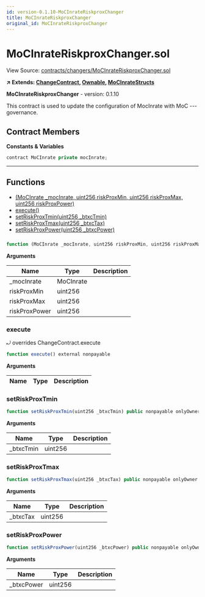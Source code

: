 ```yaml
---
id: version-0.1.10-MoCInrateRiskproxChanger
title: MoCInrateRiskproxChanger
original_id: MoCInrateRiskproxChanger
---
```


# MoCInrateRiskproxChanger.sol

View Source: [contracts/changers/MoCInrateRiskproxChanger.sol](../../contracts/changers/MoCInrateRiskproxChanger.sol)

**↗ Extends: [ChangeContract](ChangeContract.md), [Ownable](Ownable.md), [MoCInrateStructs](MoCInrateStructs.md)**

**MoCInrateRiskproxChanger** - version: 0.1.10

This contract is used to update the configuration of MocInrate
with MoC --- governance.

## Contract Members
**Constants & Variables**

```js
contract MoCInrate private mocInrate;
```
---

## Functions

- [(MoCInrate _mocInrate, uint256 riskProxMin, uint256 riskProxMax, uint256 riskProxPower)](#mocinrateriskproxchangersol)
- [execute()](#execute)
- [setRiskProxTmin(uint256 _btxcTmin)](#setriskproxtmin)
- [setRiskProxTmax(uint256 _btxcTax)](#setriskproxtmax)
- [setRiskProxPower(uint256 _btxcPower)](#setriskproxpower)

### 

```js
function (MoCInrate _mocInrate, uint256 riskProxMin, uint256 riskProxMax, uint256 riskProxPower) public nonpayable
```

**Arguments**

| Name        | Type           | Description  |
| ------------- |------------- | -----|
| _mocInrate | MoCInrate |  | 
| riskProxMin | uint256 |  | 
| riskProxMax | uint256 |  | 
| riskProxPower | uint256 |  | 

### execute

⤾ overrides ChangeContract.execute

```js
function execute() external nonpayable
```

**Arguments**

| Name        | Type           | Description  |
| ------------- |------------- | -----|

### setRiskProxTmin

```js
function setRiskProxTmin(uint256 _btxcTmin) public nonpayable onlyOwner 
```

**Arguments**

| Name        | Type           | Description  |
| ------------- |------------- | -----|
| _btxcTmin | uint256 |  | 

### setRiskProxTmax

```js
function setRiskProxTmax(uint256 _btxcTax) public nonpayable onlyOwner 
```

**Arguments**

| Name        | Type           | Description  |
| ------------- |------------- | -----|
| _btxcTax | uint256 |  | 

### setRiskProxPower

```js
function setRiskProxPower(uint256 _btxcPower) public nonpayable onlyOwner 
```

**Arguments**

| Name        | Type           | Description  |
| ------------- |------------- | -----|
| _btxcPower | uint256 |  | 

